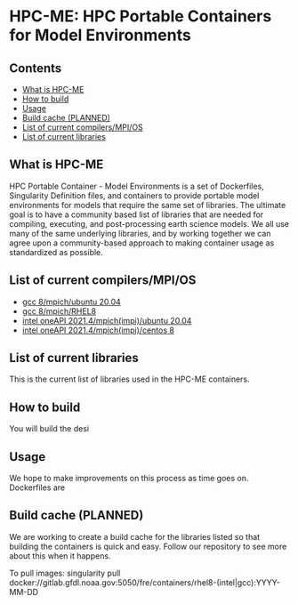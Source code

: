# HPC-ME: HPC Portable Containers for Model Environments

## Contents
- [What is HPC-ME](main#what-is-hpc-me)
- [How to build](main#how-to-buid)
- [Usage](main#usage)
- [Build cache (PLANNED)](main#build-cache-planned)
- [List of current compilers/MPI/OS](main#list-of-current-compilersmpios)
- [List of current libraries](main#list-of-current-libraries)

## What is HPC-ME
HPC Portable Container - Model Environments is a set of Dockerfiles, Singularity Definition files, and containers to provide portable model environments for models that require the same set of libraries.  The ultimate goal is to have a community based list of libraries that are needed for compiling, executing, and post-processing earth science models.  We all use many of the same underlying libraries, and by working together we can agree upon a community-based approach to making container usage as standardized as possible. 

## List of current compilers/MPI/OS
- [gcc 8/mpich/ubuntu 20.04](Dockerfile_gnu_ubuntu20.04)
- [gcc 8/mpich/RHEL8](Dockerfile_gnu_rhel8)
- [intel oneAPI 2021.4/mpich(impi)/ubuntu 20.04](Dockerfile_intel_ubuntu18.04)
- [intel oneAPI 2021.4/mpich(impi)/centos 8](Dockerfile_intel_centos8)

## List of current libraries
This is the current list of libraries used in the HPC-ME containers.

## How to build
You will build the desi

## Usage
We hope to make improvements on this process as time goes on.
Dockerfiles are 

## Build cache (PLANNED)
We are working to create a build cache for the libraries listed so that building the containers is quick and easy.  Follow our repository to see more about this when it happens.


To pull images:
singularity pull docker://gitlab.gfdl.noaa.gov:5050/fre/containers/rhel8-(intel|gcc):YYYY-MM-DD 


